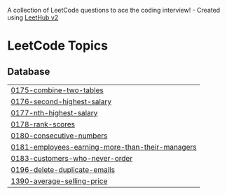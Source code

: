 A collection of LeetCode questions to ace the coding interview! - Created using [LeetHub v2](https://github.com/arunbhardwaj/LeetHub-2.0)
<!---LeetCode Topics Start-->
# LeetCode Topics
## Database
|  |
| ------- |
| [0175-combine-two-tables](https://github.com/mustafarezk12/Crack-SQL-Interview-in-50-Qs-Leetcode/tree/master/0175-combine-two-tables) |
| [0176-second-highest-salary](https://github.com/mustafarezk12/Crack-SQL-Interview-in-50-Qs-Leetcode/tree/master/0176-second-highest-salary) |
| [0177-nth-highest-salary](https://github.com/mustafarezk12/Crack-SQL-Interview-in-50-Qs-Leetcode/tree/master/0177-nth-highest-salary) |
| [0178-rank-scores](https://github.com/mustafarezk12/Crack-SQL-Interview-in-50-Qs-Leetcode/tree/master/0178-rank-scores) |
| [0180-consecutive-numbers](https://github.com/mustafarezk12/Crack-SQL-Interview-in-50-Qs-Leetcode/tree/master/0180-consecutive-numbers) |
| [0181-employees-earning-more-than-their-managers](https://github.com/mustafarezk12/Crack-SQL-Interview-in-50-Qs-Leetcode/tree/master/0181-employees-earning-more-than-their-managers) |
| [0183-customers-who-never-order](https://github.com/mustafarezk12/Crack-SQL-Interview-in-50-Qs-Leetcode/tree/master/0183-customers-who-never-order) |
| [0196-delete-duplicate-emails](https://github.com/mustafarezk12/Crack-SQL-Interview-in-50-Qs-Leetcode/tree/master/0196-delete-duplicate-emails) |
| [1390-average-selling-price](https://github.com/mustafarezk12/Crack-SQL-Interview-in-50-Qs-Leetcode/tree/master/1390-average-selling-price) |
<!---LeetCode Topics End-->